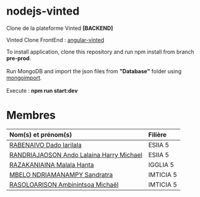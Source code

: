 # nodejs-vinted
Clone de la plateforme Vinted **[BACKEND]**

Vinted Clone FrontEnd : [angular-vinted](https://github.com/MN-Sandratra/angular-vinted)


To install application, clone this repository and run npm install from branch **pre-prod**. <br /> <br />
Run MongoDB and import the json files from **"Database"** folder using [mongoimport](https://www.mongodb.com/try/download/database-tools?tck=docs_databasetools). <br /> <br />
Execute : **npm run start:dev**

# Membres

Nom(s) et prénom(s)    | Filière
:-------------        | :-------------
[RABENAIVO Dado Iarilala](https://github.com/DadoRabenaivo) | ESIIA 5
[RANDRIAJAOSON Ando Lalaina Harry Michael](https://github.com/andolalaina) | ESIIA 5
[RAZAKANIAINA Malala Hanta](https://github.com/MalalaHantaRazakaniaina) | IGGLIA 5
[MBELO NDRIAMANAMPY Sandratra](https://github.com/MN-Sandratra) | IMTICIA 5
[RASOLOARISON Ambinintsoa Michaël](https://github.com/RA-MICHAEL) | IMTICIA 5
